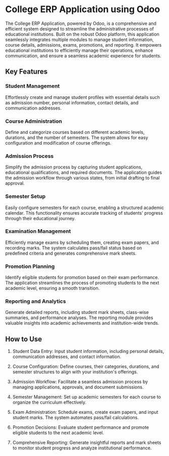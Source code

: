 # College ERP Application using Odoo

The College ERP Application, powered by Odoo, is a comprehensive and efficient system designed to streamline the administrative processes of educational institutions. Built on the robust Odoo platform, this application seamlessly integrates multiple modules to manage student information, course details, admissions, exams, promotions, and reporting. It empowers educational institutions to efficiently manage their operations, enhance communication, and ensure a seamless academic experience for students.

## Key Features

### Student Management
Effortlessly create and manage student profiles with essential details such as admission number, personal information, contact details, and communication addresses.

### Course Administration
Define and categorize courses based on different academic levels, durations, and the number of semesters. The system allows for easy configuration and modification of course offerings.

### Admission Process
Simplify the admission process by capturing student applications, educational qualifications, and required documents. The application guides the admission workflow through various states, from initial drafting to final approval.

### Semester Setup
Easily configure semesters for each course, enabling a structured academic calendar. This functionality ensures accurate tracking of students' progress through their educational journey.

### Examination Management
Efficiently manage exams by scheduling them, creating exam papers, and recording marks. The system calculates pass/fail status based on predefined criteria and generates comprehensive mark sheets.

### Promotion Planning
Identify eligible students for promotion based on their exam performance. The application streamlines the process of promoting students to the next academic level, ensuring a smooth transition.

### Reporting and Analytics
Generate detailed reports, including student mark sheets, class-wise summaries, and performance analyses. The reporting module provides valuable insights into academic achievements and institution-wide trends.

## How to Use

1. Student Data Entry: Input student information, including personal details, communication addresses, and contact information.

2. Course Configuration: Define courses, their categories, durations, and semester structures to align with your institution's offerings.

3. Admission Workflow: Facilitate a seamless admission process by managing applications, approvals, and document submissions.

4. Semester Management: Set up academic semesters for each course to organize the curriculum effectively.

5. Exam Administration: Schedule exams, create exam papers, and input student marks. The system automates pass/fail calculations.

6. Promotion Decisions: Evaluate student performance and promote eligible students to the next academic level.

7. Comprehensive Reporting: Generate insightful reports and mark sheets to monitor student progress and analyze institutional performance.
